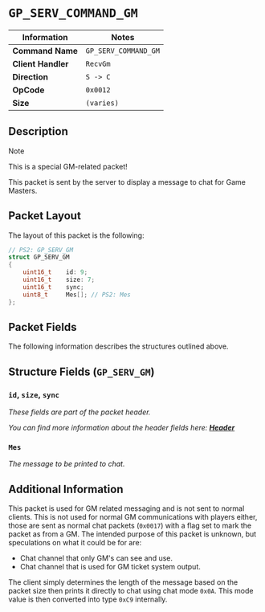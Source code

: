 # `GP_SERV_COMMAND_GM`

| Information               | Notes |
|---                        |---    |
| **Command Name**          | `GP_SERV_COMMAND_GM` |
| **Client Handler**        | `RecvGm` |
| **Direction**             | `S -> C` |
| **OpCode**                | `0x0012` |
| **Size**                  | `(varies)` |

## Description

> [!NOTE]
> This is a special GM-related packet!

This packet is sent by the server to display a message to chat for Game Masters.

## Packet Layout

The layout of this packet is the following:

```cpp
// PS2: GP_SERV_GM
struct GP_SERV_GM
{
    uint16_t    id: 9;
    uint16_t    size: 7;
    uint16_t    sync;
    uint8_t     Mes[]; // PS2: Mes
};
```

## Packet Fields

The following information describes the structures outlined above.

## Structure Fields (`GP_SERV_GM`)

### `id`, `size`, `sync`

_These fields are part of the packet header._

_You can find more information about the header fields here: [**Header**](/world/server/Header.md)_

### `Mes`

_The message to be printed to chat._

## Additional Information

This packet is used for GM related messaging and is not sent to normal clients. This is not used for normal GM communications with players either, those are sent as normal chat packets (`0x0017`) with a flag set to mark the packet as from a GM. The intended purpose of this packet is unknown, but speculations on what it could be for are:

  - Chat channel that only GM's can see and use.
  - Chat channel that is used for GM ticket system output.

The client simply determines the length of the message based on the packet size then prints it directly to chat using chat mode `0x0A`. This mode value is then converted into type `0xC9` internally.
